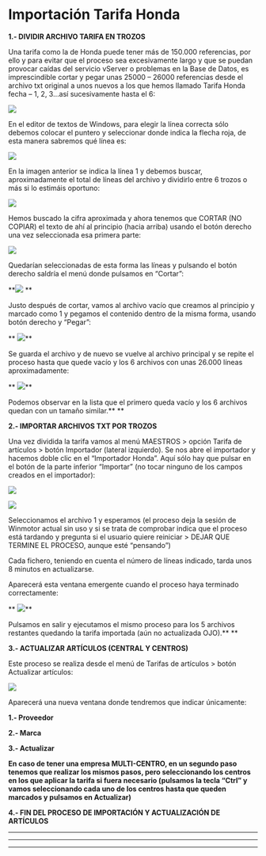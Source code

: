 # Importación Tarifa Honda

**1.- DIVIDIR ARCHIVO TARIFA EN TROZOS**

Una tarifa como la de Honda puede tener más de 150.000 referencias, por ello y para evitar que el proceso sea excesivamente largo y que se puedan provocar caídas del servicio vServer o problemas en la Base de Datos, es imprescindible cortar y pegar unas 25000 – 26000 referencias desde el archivo txt original a unos nuevos a los que hemos llamado Tarifa Honda fecha – 1, 2, 3…así sucesivamente hasta el 6:

![](<../../../.gitbook/assets/imagen (109).png>)&#x20;

En el editor de textos de Windows, para elegir la línea correcta sólo debemos colocar el puntero y seleccionar donde indica la flecha roja, de esta manera sabremos qué línea es:

![](<../../../.gitbook/assets/imagen (108).png>)

En la imagen anterior se indica la línea 1 y debemos buscar, aproximadamente el total de líneas del archivo y dividirlo entre 6 trozos o más si lo estimáis oportuno:&#x20;

![](<../../../.gitbook/assets/imagen (112).png>)&#x20;

Hemos buscado la cifra aproximada y ahora tenemos que CORTAR (NO COPIAR) el texto de ahí al principio (hacia arriba) usando el botón derecho una vez seleccionada esa primera parte:

![](<../../../.gitbook/assets/imagen (107).png>)&#x20;

Quedarían seleccionadas de esta forma las líneas y pulsando el botón derecho saldría el menú donde pulsamos en “Cortar”:

****![](<../../../.gitbook/assets/imagen (104).png>)** **

Justo después de cortar, vamos al archivo vacío que creamos al principio y marcado como 1 y pegamos el contenido dentro de la misma forma, usando botón derecho y “Pegar”:

** **![](<../../../.gitbook/assets/imagen (106).png>)****

Se guarda el archivo y de nuevo se vuelve al archivo principal y se repite el proceso hasta que quede vacío y los 6 archivos con unas 26.000 líneas aproximadamente:

** **![](<../../../.gitbook/assets/imagen (114).png>)****

Podemos observar en la lista que el primero queda vacío y los 6 archivos quedan con un tamaño similar.** **

**2.- IMPORTAR ARCHIVOS TXT POR TROZOS**

Una vez dividida la tarifa vamos al menú MAESTROS > opción Tarifa de artículos > botón Importador (lateral izquierdo). Se nos abre el importador y hacemos doble clic en el “Importador Honda”. Aquí sólo hay que pulsar en el botón de la parte inferior “Importar” (no tocar ninguno de los campos creados en el importador):

![](<../../../.gitbook/assets/imagen (110).png>)

![](<../../../.gitbook/assets/imagen (115).png>)

Seleccionamos el archivo 1 y esperamos (el proceso deja la sesión de Winmotor actual sin uso y si se trata de comprobar indica que el proceso está tardando y pregunta si el usuario quiere reiniciar > DEJAR QUE TERMINE EL PROCESO, aunque esté “pensando”)&#x20;

Cada fichero, teniendo en cuenta el número de líneas indicado, tarda unos 8 minutos en actualizarse.&#x20;

Aparecerá esta ventana emergente cuando el proceso haya terminado correctamente:

** **![](<../../../.gitbook/assets/imagen (105).png>)****

Pulsamos en salir y ejecutamos el mismo proceso para los 5 archivos restantes quedando la tarifa importada (aún no actualizada OJO).** **

**3.- ACTUALIZAR ARTÍCULOS (CENTRAL Y CENTROS)**

Este proceso se realiza desde el menú de Tarifas de artículos > botón Actualizar artículos:

![](<../../../.gitbook/assets/imagen (113).png>)

Aparecerá una nueva ventana donde tendremos que indicar únicamente:

**1.- Proveedor**

**2.- Marca**

**3.- Actualizar**

**En caso de tener una empresa MULTI-CENTRO, en un segundo paso tenemos que realizar los mismos pasos, pero seleccionando los centros en los que aplicar la tarifa si fuera necesario (pulsamos la tecla “Ctrl” y vamos seleccionando cada uno de los centros hasta que queden marcados y pulsamos en Actualizar)**

**4.- FIN DEL PROCESO DE IMPORTACIÓN Y ACTUALIZACIÓN DE ARTÍCULOS**

** **

** **

** **
